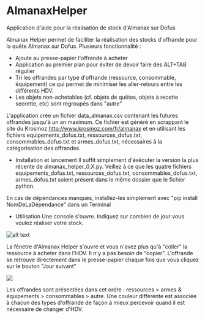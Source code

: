 # AlmanaxHelper
Application d'aide pour la réalisation de stock d'Almanax sur Dofus

Almanax Helper permet de faciliter la réalisation des stocks d'offrande pour la quête Almanax sur Dofus. Plusieurs fonctionnalité :

- Ajoute au presse-papier l'offrande à acheter
- Application au premier plan pour éviter de devoir faire des ALT+TAB régulier
- Tri les offrandes par type d'offrande (ressource, consommable, équipement) ce qui permet de minimiser les aller-retours entre les différents HDV.
- Les objets non-achetables (cf. objets de quêtes, objets à recette secrette, etc) sont regroupés dans "autre"

L'application crée un fichier data_almanax.csv contenant les futures offrandes jusqu'à un an maximum. Ce fichier est généré en scrappant le site du Krosmoz http://www.krosmoz.com/fr/almanax et en utilisant les fichiers equipements_dofus.txt, ressources_dofus.txt, consommables_dofus.txt et armes_dofus.txt, nécessaires à la catégorisation des offrandes.

- Installation et lancement
Il suffit simplement d'éxécuter la version la plus récente de almanax_helper_0.X.py. Veillez à ce que les quatre fichiers equipements_dofus.txt, ressources_dofus.txt, consommables_dofus.txt, armes_dofus.txt soient présent dans le même dossier que le fichier python. 

En cas de dépendances manques, installez-les simplement avec "pip install NomDeLaDépendance" dans un Terminal

- Utilisation
Une console s'ouvre. Indiquez sur combien de jour vous voulez réaliser votre stock. 

![alt text](https://i.imgur.com/KqKKJXe.png)

La fênetre d'Almanax Helper s'ouvre et vous n'avez plus qu'à "coller" la ressource à acheter dans l'HDV. Il n'y a pas besoin de "copier". L'offrande se retrouve directement dans le presse-papier chaque fois que vous cliquez sur le bouton "Jour suivant"

![](https://i.imgur.com/OhvhTvS.png)

Les offrandes sont présentées dans cet ordre : ressources > armes & équipements > consommables > autre. Une couleur différente est associée à chacun des types d'offrande de façon à mieux percevoir quand il est nécessaire de changer d'HDV. 
